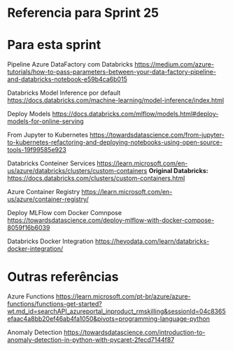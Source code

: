# Referencia para Sprint 25


# Para esta sprint
Pipeline Azure DataFactory com Databricks
https://medium.com/azure-tutorials/how-to-pass-parameters-between-your-data-factory-pipeline-and-databricks-notebook-e59b4ca6b015

Databricks Model Inference por default
https://docs.databricks.com/machine-learning/model-inference/index.html

Deploy Models
https://docs.databricks.com/mlflow/models.html#deploy-models-for-online-serving

From Jupyter to Kubernetes
https://towardsdatascience.com/from-jupyter-to-kubernetes-refactoring-and-deploying-notebooks-using-open-source-tools-19f99585e923

Databricks Conteiner Services
https://learn.microsoft.com/en-us/azure/databricks/clusters/custom-containers
**Original Databricks:** https://docs.databricks.com/clusters/custom-containers.html

Azure Container Registry
https://learn.microsoft.com/en-us/azure/container-registry/

Deploy MLFlow com Docker Comnpose
https://towardsdatascience.com/deploy-mlflow-with-docker-compose-8059f16b6039

Databricks Docker Integration
https://hevodata.com/learn/databricks-docker-integration/

# Outras referências

Azure Functions
https://learn.microsoft.com/pt-br/azure/azure-functions/functions-get-started?wt.md_id=searchAPI_azureportal_inproduct_rmskilling&sessionId=04c8365efaac4a8bb20ef46ab4fa1050&pivots=programming-language-python


Anomaly Detection
https://towardsdatascience.com/introduction-to-anomaly-detection-in-python-with-pycaret-2fecd7144f87

